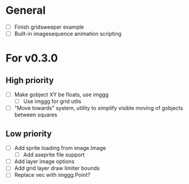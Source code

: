 # General
- [ ] Finish gridsweeper example
- [ ] Built-in imagesequence animation scripting

# For v0.3.0
## High priority
- [ ] Make gobject XY be floats, use imggg
    - [ ] Use imggg for grid utils
- [ ] "Move towards" system, utility to simplify visible moving of gobjects between squares
## Low priority
- [ ] Add sprite loading from image.Image
    - [ ] Add aseprite file support
- [ ] Add layer image options
- [ ] Add grid layer draw limiter bounds
- [ ] Replace vec with imggg.Point?